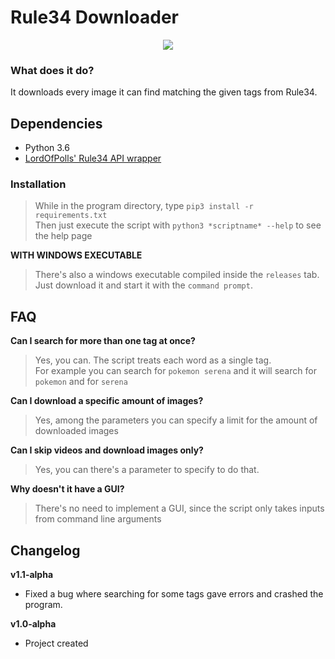 # Rule34 Downloader
<div style="text-align: center">
  <img src="https://rule34.xxx/images/header2.png"/>
</div>

### What does it do?
It downloads every image it can find matching the given tags from Rule34.

## Dependencies
- Python 3.6
- [LordOfPolls' Rule34 API wrapper](https://github.com/LordOfPolls/Rule34-API-Wrapper)

### Installation
> While in the program directory, type `pip3 install -r requirements.txt`  
> Then just execute the script with `python3 *scriptname* --help` to see the help page

**WITH WINDOWS EXECUTABLE**  
> There's also a windows executable compiled inside the `releases` tab. Just download it and 
> start it with the `command prompt`.

## FAQ
**Can I search for more than one tag at once?**
> Yes, you can. The script treats each word as a single tag.  
> For example you can search for `pokemon serena` and it will
> search for `pokemon` and for `serena`

**Can I download a specific amount of images?**
> Yes, among the parameters you can specify a limit for the amount
> of downloaded images

**Can I skip videos and download images only?**
> Yes, you can there's a parameter to specify to do that.

**Why doesn't it have a GUI?**
> There's no need to implement a GUI, since the script only
> takes inputs from command line arguments

## Changelog
**v1.1-alpha**
- Fixed a bug where searching for some tags gave errors and crashed the program.

**v1.0-alpha**
- Project created

